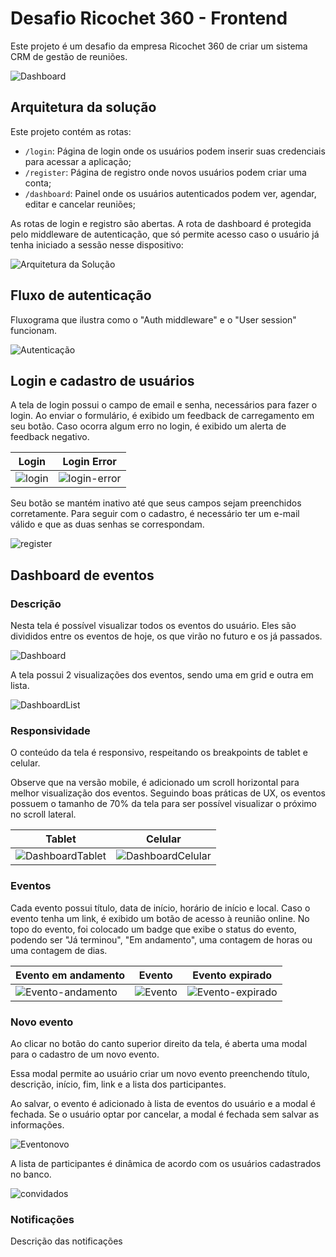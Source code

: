 # Desafio Ricochet 360 - Frontend

Este projeto é um desafio da empresa Ricochet 360 de criar um sistema CRM de gestão de reuniões.

![Dashboard](public/img/documentation/dashboard.png)

## Arquitetura da solução

Este projeto contém as rotas:

- `/login`: Página de login onde os usuários podem inserir suas credenciais para acessar a aplicação;
- `/register`: Página de registro onde novos usuários podem criar uma conta;
- `/dashboard`: Painel onde os usuários autenticados podem ver, agendar, editar e cancelar reuniões;

As rotas de login e registro são abertas. A rota de dashboard é protegida pelo middleware de autenticação, que só permite acesso caso o usuário já tenha iniciado a sessão nesse dispositivo:

![Arquitetura da Solução](public/img/documentation/arquiteture.png)

## Fluxo de autenticação

Fluxograma que ilustra como o "Auth middleware" e o "User session" funcionam.

![Autenticação](public/img/documentation/auth.png)

## Login e cadastro de usuários

A tela de login possui o campo de email e senha, necessários para fazer o login. Ao enviar o formulário, é exibido um feedback de carregamento em seu botão. Caso ocorra algum erro no login, é exibido um alerta de feedback negativo.

| Login | Login Error |
| --- | --- |
| ![login](public/img/documentation/login.png) | ![login-error](public/img/documentation/login-error.png) |

Seu botão se mantém inativo até que seus campos sejam preenchidos corretamente. Para seguir com o cadastro, é necessário ter um e-mail válido e que as duas senhas se correspondam.

![register](public/img/documentation/register.png)

## Dashboard de eventos

### Descrição

Nesta tela é possível visualizar todos os eventos do usuário. Eles são divididos entre os eventos de hoje, os que virão no futuro e os já passados.

![Dashboard](public/img/documentation/dashboard.png)

A tela possui 2 visualizações dos eventos, sendo uma em grid e outra em lista.

![DashboardList](public/img/documentation/dashboardList.png)

### Responsividade

O conteúdo da tela é responsivo, respeitando os breakpoints de tablet e celular.

Observe que na versão mobile, é adicionado um scroll horizontal para melhor visualização dos eventos. Seguindo boas práticas de UX, os eventos possuem o tamanho de 70% da tela para ser possível visualizar o próximo no scroll lateral.

| Tablet | Celular |
| --- | --- |
| ![DashboardTablet](public/img/documentation/dashboardTablet.png) | ![DashboardCelular](public/img/documentation/dashboardCelular.png) |

### Eventos

Cada evento possui título, data de início, horário de início e local. Caso o evento tenha um link, é exibido um botão de acesso à reunião online. No topo do evento, foi colocado um badge que exibe o status do evento, podendo ser "Já terminou", "Em andamento", uma contagem de horas ou uma contagem de dias.

| Evento em andamento | Evento | Evento expirado |
| --- | --- | --- |
| ![Evento-andamento](public/img/documentation/event-andamento.png) | ![Evento](public/img/documentation/event.png) | ![Evento-expirado](public/img/documentation/event-expirado.png) |

### Novo evento

Ao clicar no botão do canto superior direito da tela, é aberta uma modal para o cadastro de um novo evento.

Essa modal permite ao usuário criar um novo evento preenchendo título, descrição, início, fim, link e a lista dos participantes.

Ao salvar, o evento é adicionado à lista de eventos do usuário e a modal é fechada. Se o usuário optar por cancelar, a modal é fechada sem salvar as informações.

![Eventonovo](public/img/documentation/new-event.png)

A lista de participantes é dinâmica de acordo com os usuários cadastrados no banco.

![convidados](public/img/documentation/event-participants.png)

### Notificações

Descrição das notificações

